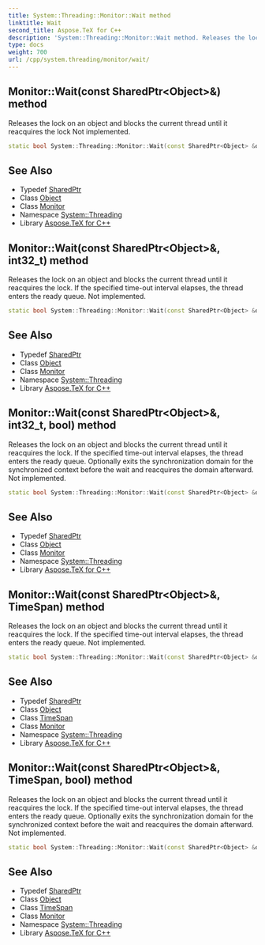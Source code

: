 ```yaml
---
title: System::Threading::Monitor::Wait method
linktitle: Wait
second_title: Aspose.TeX for C++
description: 'System::Threading::Monitor::Wait method. Releases the lock on an object and blocks the current thread until it reacquires the lock Not implemented in C++.'
type: docs
weight: 700
url: /cpp/system.threading/monitor/wait/
---
```

## Monitor::Wait(const SharedPtr\<Object\>\&) method


Releases the lock on an object and blocks the current thread until it reacquires the lock Not implemented.

```cpp
static bool System::Threading::Monitor::Wait(const SharedPtr<Object> &obj)
```


## See Also

* Typedef [SharedPtr](../../../system/sharedptr/)
* Class [Object](../../../system/object/)
* Class [Monitor](../)
* Namespace [System::Threading](../../)
* Library [Aspose.TeX for C++](../../../)
## Monitor::Wait(const SharedPtr\<Object\>\&, int32_t) method


Releases the lock on an object and blocks the current thread until it reacquires the lock. If the specified time-out interval elapses, the thread enters the ready queue. Not implemented.

```cpp
static bool System::Threading::Monitor::Wait(const SharedPtr<Object> &obj, int32_t millisecondsTimeout)
```


## See Also

* Typedef [SharedPtr](../../../system/sharedptr/)
* Class [Object](../../../system/object/)
* Class [Monitor](../)
* Namespace [System::Threading](../../)
* Library [Aspose.TeX for C++](../../../)
## Monitor::Wait(const SharedPtr\<Object\>\&, int32_t, bool) method


Releases the lock on an object and blocks the current thread until it reacquires the lock. If the specified time-out interval elapses, the thread enters the ready queue. Optionally exits the synchronization domain for the synchronized context before the wait and reacquires the domain afterward. Not implemented.

```cpp
static bool System::Threading::Monitor::Wait(const SharedPtr<Object> &obj, int32_t millisecondsTimeout, bool exitContext)
```


## See Also

* Typedef [SharedPtr](../../../system/sharedptr/)
* Class [Object](../../../system/object/)
* Class [Monitor](../)
* Namespace [System::Threading](../../)
* Library [Aspose.TeX for C++](../../../)
## Monitor::Wait(const SharedPtr\<Object\>\&, TimeSpan) method


Releases the lock on an object and blocks the current thread until it reacquires the lock. If the specified time-out interval elapses, the thread enters the ready queue. Not implemented.

```cpp
static bool System::Threading::Monitor::Wait(const SharedPtr<Object> &obj, TimeSpan timeout)
```


## See Also

* Typedef [SharedPtr](../../../system/sharedptr/)
* Class [Object](../../../system/object/)
* Class [TimeSpan](../../../system/timespan/)
* Class [Monitor](../)
* Namespace [System::Threading](../../)
* Library [Aspose.TeX for C++](../../../)
## Monitor::Wait(const SharedPtr\<Object\>\&, TimeSpan, bool) method


Releases the lock on an object and blocks the current thread until it reacquires the lock. If the specified time-out interval elapses, the thread enters the ready queue. Optionally exits the synchronization domain for the synchronized context before the wait and reacquires the domain afterward. Not implemented.

```cpp
static bool System::Threading::Monitor::Wait(const SharedPtr<Object> &obj, TimeSpan timeout, bool exitContext)
```


## See Also

* Typedef [SharedPtr](../../../system/sharedptr/)
* Class [Object](../../../system/object/)
* Class [TimeSpan](../../../system/timespan/)
* Class [Monitor](../)
* Namespace [System::Threading](../../)
* Library [Aspose.TeX for C++](../../../)
